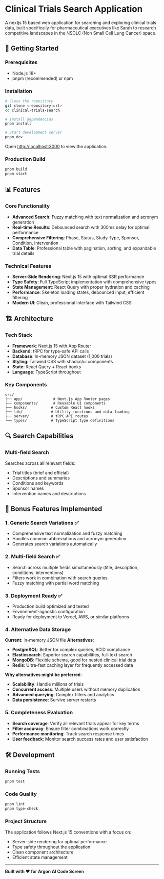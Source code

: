 # Clinical Trials Search Application

A nextjs 15 based web application for searching and exploring clinical trials data, built specifically for pharmaceutical executives like Sarah to research competitive landscapes in the NSCLC (Non Small Cell Lung Cancer) space.

## 🚀 Getting Started

### Prerequisites

- Node.js 18+
- pnpm (recommended) or npm

### Installation

```bash
# Clone the repository
git clone <repository-url>
cd clinical-trials-search

# Install dependencies
pnpm install

# Start development server
pnpm dev
```

Open [http://localhost:3000](http://localhost:3000) to view the application.

### Production Build

```bash
pnpm build
pnpm start
```

## 📊 Features

### Core Functionality

- **Advanced Search**: Fuzzy matching with text normalization and acronym generation
- **Real-time Results**: Debounced search with 300ms delay for optimal performance
- **Comprehensive Filtering**: Phase, Status, Study Type, Sponsor, Condition, Intervention
- **Data Table**: Professional table with pagination, sorting, and expandable trial details

### Technical Features

- **Server-Side Rendering**: Next.js 15 with optimal SSR performance
- **Type Safety**: Full TypeScript implementation with comprehensive types
- **State Management**: React Query with proper hydration and caching
- **Performance**: Skeleton loading states, debounced input, efficient filtering
- **Modern UI**: Clean, professional interface with Tailwind CSS

## 🏗️ Architecture

### Tech Stack

- **Framework**: Next.js 15 with App Router
- **Backend**: tRPC for type-safe API calls
- **Database**: In-memory JSON dataset (1,000 trials)
- **Styling**: Tailwind CSS with shadcn/ui components
- **State**: React Query + React hooks
- **Language**: TypeScript throughout

### Key Components

```
src/
├── app/              # Next.js App Router pages
├── components/       # Reusable UI components
├── hooks/           # Custom React hooks
├── lib/             # Utility functions and data loading
├── server/          # tRPC API routes
└── types/           # TypeScript type definitions
```

## 🔍 Search Capabilities

### Multi-field Search

Searches across all relevant fields:

- Trial titles (brief and official)
- Descriptions and summaries
- Conditions and keywords
- Sponsor names
- Intervention names and descriptions

## 🌟 Bonus Features Implemented

### 1. Generic Search Variations ✅

- Comprehensive text normalization and fuzzy matching
- Handles common abbreviations and acronym generation
- Generates search variations automatically

### 2. Multi-field Search ✅

- Search across multiple fields simultaneously (title, description, conditions, interventions)
- Filters work in combination with search queries
- Fuzzy matching with partial word matching

### 3. Deployment Ready ✅

- Production build optimized and tested
- Environment-agnostic configuration
- Ready for deployment to Vercel, AWS, or similar platforms

### 4. Alternative Data Storage

**Current**: In-memory JSON file
**Alternatives**:

- **PostgreSQL**: Better for complex queries, ACID compliance
- **Elasticsearch**: Superior search capabilities, full-text search
- **MongoDB**: Flexible schema, good for nested clinical trial data
- **Redis**: Ultra-fast caching layer for frequently accessed data

**Why alternatives might be preferred**:

- **Scalability**: Handle millions of trials
- **Concurrent access**: Multiple users without memory duplication
- **Advanced querying**: Complex filters and analytics
- **Data persistence**: Survive server restarts

### 5. Completeness Evaluation

- **Search coverage**: Verify all relevant trials appear for key terms
- **Filter accuracy**: Ensure filter combinations work correctly
- **Performance monitoring**: Track search response times
- **User feedback**: Monitor search success rates and user satisfaction

## 🛠️ Development

### Running Tests

```bash
pnpm test
```

### Code Quality

```bash
pnpm lint
pnpm type-check
```

### Project Structure

The application follows Next.js 15 conventions with a focus on:

- Server-side rendering for optimal performance
- Type safety throughout the application
- Clean component architecture
- Efficient state management

---

**Built with ❤️ for Argon AI Code Screen**
